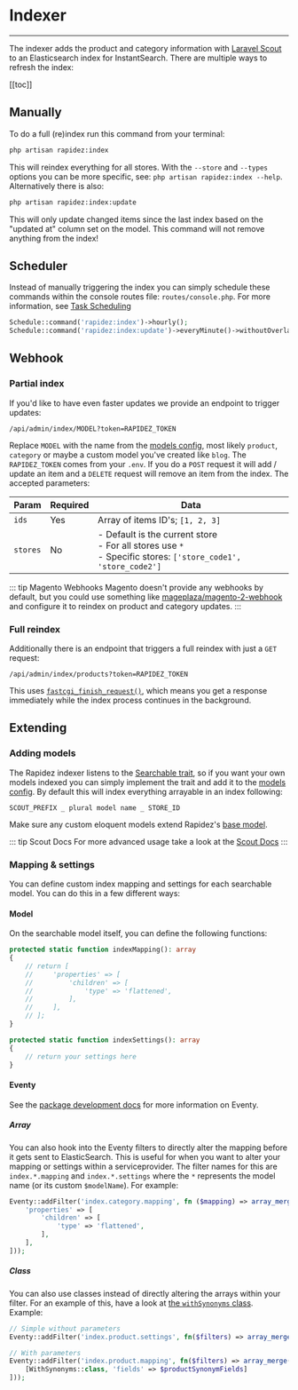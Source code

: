 # Indexer

---

The indexer adds the product and category information with [Laravel Scout](https://laravel.com/docs/12.x/scout) to an Elasticsearch index for InstantSearch. There are multiple ways to refresh the index:

[[toc]]

## Manually

To do a full (re)index run this command from your terminal: 

```bash
php artisan rapidez:index
```

This will reindex everything for all stores. With the `--store` and `--types` options you can be more specific, see: `php artisan rapidez:index --help`. Alternatively there is also: 

```bash
php artisan rapidez:index:update
```

This will only update changed items since the last index based on the "updated at" column set on the model. This command will not remove anything from the index!

## Scheduler

Instead of manually triggering the index you can simply schedule these commands within the console routes file: `routes/console.php`. For more information, see [Task Scheduling](https://laravel.com/docs/12.x/scheduling)

```php
Schedule::command('rapidez:index')->hourly();
Schedule::command('rapidez:index:update')->everyMinute()->withoutOverlapping();
```

## Webhook

### Partial index

If you'd like to have even faster updates we provide an endpoint to trigger updates: 

```
/api/admin/index/MODEL?token=RAPIDEZ_TOKEN
```

Replace `MODEL` with the name from the [models config](https://github.com/rapidez/core/blob/master/config/rapidez/models.php), most likely `product`, `category` or maybe a custom model you've created like `blog`. The `RAPIDEZ_TOKEN` comes from your `.env`. If you do a `POST` request it will add / update an item and a `DELETE` request will remove an item from the index. The accepted parameters:

| Param    | Required | Data  |
| -------- | -------- | ----- |
| `ids`    | Yes      | Array of items ID's; `[1, 2, 3]` |
| `stores` | No       | - Default is the current store<br>- For all stores use `*`<br>- Specific stores: `['store_code1', 'store_code2']` |

::: tip Magento Webhooks
Magento doesn't provide any webhooks by default, but you could use something like [mageplaza/magento-2-webhook](https://github.com/mageplaza/magento-2-webhook) and configure it to reindex on product and category updates.
:::

### Full reindex

Additionally there is an endpoint that triggers a full reindex with just a `GET` request:

```
/api/admin/index/products?token=RAPIDEZ_TOKEN
```

This uses [`fastcgi_finish_request()`](https://www.php.net/fastcgi_finish_request), which means you get a response immediately while the index process continues in the background.

## Extending

### Adding models

The Rapidez indexer listens to the [Searchable trait](https://github.com/rapidez/core/blob/master/src/Models/Traits/Searchable.php), so if you want your own models indexed you can simply implement the trait and add it to the [models config](extending.md#models). By default this will index everything arrayable in an index following:
```
SCOUT_PREFIX _ plural model name _ STORE_ID
```

Make sure any custom eloquent models extend Rapidez's [base model](https://github.com/rapidez/core/blob/master/src/Models/Model.php).

::: tip Scout Docs
For more advanced usage take a look at the [Scout Docs](https://laravel.com/docs/12.x/scout)
:::

### Mapping & settings

You can define custom index mapping and settings for each searchable model. You can do this in a few different ways:

#### Model

On the searchable model itself, you can define the following functions:

```php
protected static function indexMapping(): array
{
    // return [
    //     'properties' => [
    //         'children' => [
    //             'type' => 'flattened',
    //         ],
    //     ],
    // ];
}

protected static function indexSettings(): array
{
    // return your settings here
}
```
#### Eventy

See the [package development docs](package-development.md#eventy-filters) for more information on Eventy.

##### Array

You can also hook into the Eventy filters to directly alter the mapping before it gets sent to ElasticSearch. This is useful for when you want to alter your mapping or settings within a serviceprovider. The filter names for this are `index.*.mapping` and `index.*.settings` where the `*` represents the model name (or its custom `$modelName`). For example:

```php
Eventy::addFilter('index.category.mapping', fn ($mapping) => array_merge_recursive($mapping, [
    'properties' => [
        'children' => [
            'type' => 'flattened',
        ],
    ],
]));
```

##### Class

You can also use classes instead of directly altering the arrays within your filter. For an example of this, have a look at [the `withSynonyms` class](https://github.com/rapidez/core/blob/master/src/Index/WithSynonyms.php). Example:

```php
// Simple without parameters
Eventy::addFilter('index.product.settings', fn($filters) => array_merge($filters ?: [], [WithSynonyms::class]));

// With parameters
Eventy::addFilter('index.product.mapping', fn($filters) => array_merge($filters ?: [], [
    [WithSynonyms::class, 'fields' => $productSynonymFields]
]));
```
